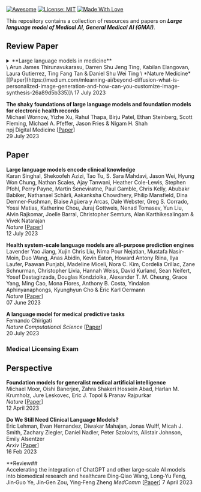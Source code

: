 [![Awesome](https://cdn.rawgit.com/sindresorhus/awesome/d7305f38d29fed78fa85652e3a63e154dd8e8829/media/badge.svg)](https://github.com/hee9joon/Awesome-Diffusion-Models) 
[![License: MIT](https://img.shields.io/badge/License-MIT-green.svg)](https://opensource.org/licenses/MIT)
[![Made With Love](https://img.shields.io/badge/Made%20With-Love-red.svg)](https://github.com/chetanraj/awesome-github-badges)

This repository contains a collection of resources and papers on ***Large language model of Medical AI, General Medical AI (GMAI)***.

## Review Paper
<details>
<summary> **Large language models in medicine** </summary>
<div markdown="1">

안녕

</div>
</details> \
Arun James Thirunavukarasu, Darren Shu Jeng Ting, Kabilan Elangovan, Laura Gutierrez, Ting Fang Tan & Daniel Shu Wei Ting \
*Nature Medicine* [[Paper](https://medium.com/mlearning-ai/beyond-diffusion-what-is-personalized-image-generation-and-how-can-you-customize-image-synthesis-26a89d5b335)]\
17 July 2023


**The shaky foundations of large language models and foundation models for electronic health records** \
Michael Wornow, Yizhe Xu, Rahul Thapa, Birju Patel, Ethan Steinberg, Scott Fleming, Michael A. Pfeffer, Jason Fries & Nigam H. Shah  \
npj Digital Medicine [[Paper](https://www.nature.com/articles/s41746-023-00879-8)] \
29 July 2023

## Paper
**Large language models encode clinical knowledge** \
Karan Singhal, Shekoofeh Azizi, Tao Tu, S. Sara Mahdavi, Jason Wei, Hyung Won Chung, Nathan Scales, Ajay Tanwani, Heather Cole-Lewis, Stephen Pfohl, Perry Payne, Martin Seneviratne, Paul Gamble, Chris Kelly, Abubakr Babiker, Nathanael Schärli, Aakanksha Chowdhery, Philip Mansfield, Dina Demner-Fushman, Blaise Agüera y Arcas, Dale Webster, Greg S. Corrado, Yossi Matias, Katherine Chou, Juraj Gottweis, Nenad Tomasev, Yun Liu, Alvin Rajkomar, Joelle Barral, Christopher Semturs, Alan Karthikesalingam & Vivek Natarajan \
*Nature* [[Paper](https://www.nature.com/articles/s41586-023-06291-2)]\
12 July 2023

**Health system-scale language models are all-purpose prediction engines** \
Lavender Yao Jiang, Xujin Chris Liu, Nima Pour Nejatian, Mustafa Nasir-Moin, Duo Wang, Anas Abidin, Kevin Eaton, Howard Antony Riina, Ilya Laufer, Paawan Punjabi, Madeline Miceli, Nora C. Kim, Cordelia Orillac, Zane Schnurman, Christopher Livia, Hannah Weiss, David Kurland, Sean Neifert, Yosef Dastagirzada, Douglas Kondziolka, Alexander T. M. Cheung, Grace Yang, Ming Cao, Mona Flores, Anthony B. Costa, Yindalon Aphinyanaphongs, Kyunghyun Cho & Eric Karl Oermann \
*Nature* [[Paper](https://www.nature.com/articles/s41586-023-06160-y)]\
07 June 2023

**A language model for medical predictive tasks** \
Fernando Chirigati \
*Nature Computational Science* [[Paper](https://www.nature.com/articles/s43588-023-00493-4)] \
20 July 2023

### Medical Licensing Exam

## Perspective
**Foundation models for generalist medical artificial intelligence** \
Michael Moor, Oishi Banerjee, Zahra Shakeri Hossein Abad, Harlan M. Krumholz, Jure Leskovec, Eric J. Topol & Pranav Rajpurkar \
*Nature* [[Paper](https://www.nature.com/articles/s41586-023-05881-4)] \
12 April 2023

**Do We Still Need Clinical Language Models?** \
Eric Lehman, Evan Hernandez, Diwakar Mahajan, Jonas Wulff, Micah J. Smith, Zachary Ziegler, Daniel Nadler, Peter Szolovits, Alistair Johnson, Emily Alsentzer \
*Arxiv* [[Paper](https://arxiv.org/abs/2302.08091)] \
16 Feb 2023

**Review## \
Accelerating the integration of ChatGPT and other large‐scale AI models into biomedical research and healthcare
Ding‐Qiao Wang, Long‐Yu Feng, Jin‐Guo Ye, Jin‐Gen Zou, Ying‐Feng Zheng
*MedComm* [[Paper](https://onlinelibrary.wiley.com/doi/pdf/10.1002/mef2.43)]
7 April 2023

